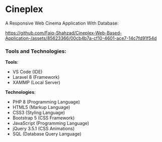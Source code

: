 # Cineplex
A Responsive Web Cinema Application With Database:


https://github.com/Faiq-Shahzad/Cineplex-Web-Based-Application-/assets/85623366/00cb4b7a-cf10-4601-ace7-14c7fd91f54d


<h3>Tools and Technologies:</h3>

<b>Tools</b>:

<ul>
  <li>VS Code (IDE)</li>
  <li>Laravel 8 (Framework)</li>
  <li>XAMMP (Local Server)</li>
</ul>

<b>Technologies</b>:

<ul>
  <li>PHP 8 (Programming Language)</li>
  <li>HTML5 (Markup Language)</li>
  <li>CSS3 (Styling Language)</li>
  <li>Bootstrap 5 (CSS Framework)</li>
  <li>JavaScript (Programming Language)</li>
  <li>jQuery 3.5.1 (CSS Animations)</li>
  <li>SQL (Database Query Language)</li>
</ul>
